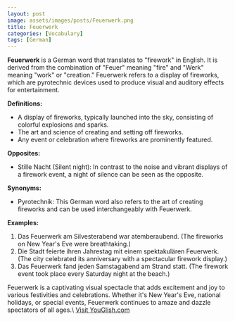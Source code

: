 ```yaml
---
layout: post
image: assets/images/posts/Feuerwerk.png
title: Feuerwerk
categories: [Vocabulary]
tags: [German]
---
```


**Feuerwerk** is a German word that translates to "firework" in English. It is derived from the combination of "Feuer" meaning "fire" and "Werk" meaning "work" or "creation." Feuerwerk refers to a display of fireworks, which are pyrotechnic devices used to produce visual and auditory effects for entertainment.

**Definitions:**
- A display of fireworks, typically launched into the sky, consisting of colorful explosions and sparks.
- The art and science of creating and setting off fireworks.
- Any event or celebration where fireworks are prominently featured.

**Opposites:**
- Stille Nacht (Silent night): In contrast to the noise and vibrant displays of a firework event, a night of silence can be seen as the opposite.

**Synonyms:**
- Pyrotechnik: This German word also refers to the art of creating fireworks and can be used interchangeably with Feuerwerk.

**Examples:**
1. Das Feuerwerk am Silvesterabend war atemberaubend. (The fireworks on New Year's Eve were breathtaking.)
2. Die Stadt feierte ihren Jahrestag mit einem spektakulären Feuerwerk. (The city celebrated its anniversary with a spectacular firework display.)
3. Das Feuerwerk fand jeden Samstagabend am Strand statt. (The firework event took place every Saturday night at the beach.)

Feuerwerk is a captivating visual spectacle that adds excitement and joy to various festivities and celebrations. Whether it's New Year's Eve, national holidays, or special events, Feuerwerk continues to amaze and dazzle spectators of all ages.\ <a id="yg-widget-0" class="youglish-widget" data-query="Feuerwerk" data-lang="german" data-components="8412" data-auto-start="0" data-bkg-color="theme_light" data-title="How%20to%20pronounce%20Feuerwerk%20in%20German"  rel="nofollow" href="https://youglish.com">Visit YouGlish.com</a><script async src="https://youglish.com/public/emb/widget.js" charset="utf-8"></script>